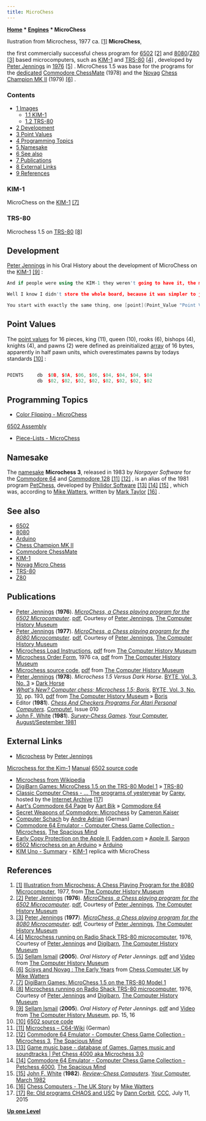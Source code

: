 ```yaml
---
title: MicroChess
---
```

**[Home](Home "Home") \* [Engines](Engines "Engines") \* MicroChess**



 [](http://www.computerhistory.org/chess/full_record.php?iid=doc-431614f6d7c21) llustration from Microchess, 1977 ca. <a id="cite-note-1" href="#cite-ref-1">[1]</a> 
**MicroChess**,  

the first commercially successful chess program for [6502](6502 "6502") <a id="cite-note-2" href="#cite-ref-2">[2]</a> and [8080](8080 "8080")/[Z80](Z80 "Z80") <a id="cite-note-3" href="#cite-ref-3">[3]</a> based microcomputers, such as [KIM-1](KIM-1 "KIM-1") and [TRS-80](TRS-80 "TRS-80") <a id="cite-note-4" href="#cite-ref-4">[4]</a> , developed by [Peter Jennings](Peter_Jennings "Peter Jennings") in [1976](Timeline#1976 "Timeline") <a id="cite-note-5" href="#cite-ref-5">[5]</a> . MicroChess 1.5 was base for the programs for the [dedicated](Dedicated_Chess_Computers "Dedicated Chess Computers") [Commodore ChessMate](Commodore_ChessMate "Commodore ChessMate") (1978) and the [Novag](Novag "Novag") [Chess Champion MK II](Chess_Champion_MK_II "Chess Champion MK II") (1979) <a id="cite-note-6" href="#cite-ref-6">[6]</a> . 



### Contents


* [1 Images](#images)
	+ [1.1 KIM-1](#kim-1)
	+ [1.2 TRS-80](#trs-80)
* [2 Development](#development)
* [3 Point Values](#point-values)
* [4 Programming Topics](#programming-topics)
* [5 Namesake](#namesake)
* [6 See also](#see-also)
* [7 Publications](#publications)
* [8 External Links](#external-links)
* [9 References](#references)






### KIM-1


 [](http://www.digibarn.com/collections/games/microchess/index.html) 
MicroChess on the [KIM-1](KIM-1 "KIM-1") <a id="cite-note-7" href="#cite-ref-7">[7]</a>



### TRS-80


 [](http://www.computerhistory.org/chess/full_record.php?iid=stl-431e1a0807480) 
Microchess 1.5 on [TRS-80](TRS-80 "TRS-80") <a id="cite-note-8" href="#cite-ref-8">[8]</a>



## Development


[Peter Jennings](Peter_Jennings "Peter Jennings") in his Oral History about the development of MicroChess on the [KIM-1](KIM-1 "KIM-1") <a id="cite-note-9" href="#cite-ref-9">[9]</a> :




```C++
And if people were using the KIM-1 they weren't going to have it, the majority of people who had a KIM-1 that’s what they had, was just the KIM-1. So I mean I never thought about it in terms of could I put it on some bigger computer, I really at that point was saying “Okay this is what I'm going to do,” and so I treated the problem that way and looked at okay, how do you store the [positions](Board_Representation "Board Representation"), how do you store the [moves](Encoding_Moves "Encoding Moves"), how do you do it with the minimum amount of [memory](Memory "Memory"), how do you store the [tree](Search_Tree "Search Tree") of what you’ve created, and ...

```


```C++
Well I know I didn't store the whole board, because it was simpler to just store the number of [pieces](Piece-Lists#MicroChess "Piece-Lists"), there are fewer pieces than there are [squares](Squares "Squares") on the board, and then what I would do is I would make a move, so I would only store the tree of moves and moves would always be done in a certain order, so you always knew that you could sort of start with this move, then go to that move, then go to that move, go through a sequence of potential types of moves. So the order of how moves would be [generated](Move_Generation "Move Generation") was always the same. So you could then go through one move at a time and I would store the first move and then I would [reverse the board](Color_Flipping#MicroChess "Color Flipping") and then just give it to the computer, give it to the program in the same way that it had looked at the first position, so all I had to store at that point was the position and one move. So the amount of storage was kept pretty small and you were basically giving it back to the computer and saying “Okay, reverse the board,” see what that does until you’ve lost something or you’ve gained something and analyze that against the [algorithm](Minimax "Minimax") and give it a [score](Score "Score").

```


```C++
You start with exactly the same thing, one [point](Point_Value "Point Value") for [pawns](Pawn "Pawn") and two points for [knights](Knight "Knight") , three points for [bishops](Bishop "Bishop"), five for [rooks](Rook "Rook"), that’s exactly where it started. 

```





## Point Values


The [point values](Point_Value "Point Value") for 16 pieces, king (11), queen (10), rooks (6), bishops (4), knights (4), and pawns (2) were defined as preinitialized [array](Array "Array") of 16 bytes, apparently in half pawn units, which overestimates pawns by todays standards <a id="cite-note-10" href="#cite-ref-10">[10]</a> :




```C++

POINTS     db  $0B, $0A, $06, $06, $04, $04, $04, $04
           db  $02, $02, $02, $02, $02, $02, $02, $02

```

## Programming Topics


* [Color Flipping - MicroChess](Color_Flipping#MicroChess "Color Flipping")


 [6502 Assembly](6502#MicroChess "6502")
* [Piece-Lists - MicroChess](Piece-Lists#MicroChess "Piece-Lists")


## Namesake


The [namesake](Category:Namesake "Category:Namesake") **Microchess 3**, released in 1983 by *Norgayer Software* for the [Commodore 64](Commodore_64 "Commodore 64") and [Commodore 128](Commodore_128 "Commodore 128") <a id="cite-note-11" href="#cite-ref-11">[11]</a> <a id="cite-note-12" href="#cite-ref-12">[12]</a> , is an alias of the 1981 program [PetChess](PetChess "PetChess"), developed by [Philidor Software](Philidor_Software "Philidor Software") <a id="cite-note-13" href="#cite-ref-13">[13]</a> <a id="cite-note-14" href="#cite-ref-14">[14]</a> <a id="cite-note-15" href="#cite-ref-15">[15]</a> , which was, according to [Mike Watters](Mike_Watters "Mike Watters"), written by [Mark Taylor](Mark_Taylor "Mark Taylor") <a id="cite-note-16" href="#cite-ref-16">[16]</a> .



## See also


* [6502](6502 "6502")
* [8080](8080 "8080")
* [Arduino](Arduino "Arduino")
* [Chess Champion MK II](Chess_Champion_MK_II "Chess Champion MK II")
* [Commodore ChessMate](Commodore_ChessMate "Commodore ChessMate")
* [KIM-1](KIM-1 "KIM-1")
* [Novag Micro Chess](Novag_Micro_Chess "Novag Micro Chess")
* [TRS-80](TRS-80 "TRS-80")
* [Z80](Z80 "Z80")


## Publications


* [Peter Jennings](Peter_Jennings "Peter Jennings") (**1976**). *[MicroChess, a Chess playing program for the 6502 Microcomputer](http://www.computerhistory.org/chess/full_record.php?iid=doc-431614f6d8478)*. [pdf](http://archive.computerhistory.org/projects/chess/related_materials/text/4-1.MicroChess_%20Manual_for_6502.Micro-Ware/MicroChessManual.PETER_JENNINGS.062303071.sm.pdf), Courtesy of [Peter Jennings](Peter_Jennings "Peter Jennings"), [The Computer History Museum](The_Computer_History_Museum "The Computer History Museum")
* [Peter Jennings](Peter_Jennings "Peter Jennings") (**1977**). *[MicroChess, a Chess playing program for the 8080 Microcomputer](http://www.computerhistory.org/chess/full_record.php?iid=doc-434fe976ea550)*. [pdf](http://archive.computerhistory.org/projects/chess/related_materials/text/4-1.MicroChess_Manual_for_8080/Microchess_for_8080_062302029.sm.pdf), Courtesy of [Peter Jennings](Peter_Jennings "Peter Jennings"), [The Computer History Museum](The_Computer_History_Museum "The Computer History Museum")
* [Microchess Load Instructions](http://www.computerhistory.org/chess/full_record.php?iid=doc-431e199ab22e1), [pdf](http://archive.computerhistory.org/projects/chess/related_materials/software/4-1.MicroChess_%20Load_%20Instructions.JENNINGS.062303074/4-1.MicroChess_%20Load_%20Instructions.JENNINGS.pdf) from [The Computer History Museum](The_Computer_History_Museum "The Computer History Museum")
* [Microchess Order Form](http://www.computerhistory.org/chess/full_record.php?iid=doc-431614f6d8cda), 1976 ca, [pdf](http://archive.computerhistory.org/projects/chess/related_materials/text/4-1.MicroChess_Order_Form/MicroChess%20Order-2.PETER_JENNINGS.062303033.sm.pdf) from [The Computer History Museum](The_Computer_History_Museum "The Computer History Museum")
* [Microchess source code](http://www.computerhistory.org/chess/full_record.php?iid=sft-431e19dae0914), [pdf](http://archive.computerhistory.org/projects/chess/related_materials/software/4-1.MicroChess_%20Source.1976.JENNINGS/4-1.MicroChess_%20Source.1976.JENNINGS.pdf) from [The Computer History Museum](The_Computer_History_Museum "The Computer History Museum")
* [Peter Jennings](Peter_Jennings "Peter Jennings") (**1978**). *Microchess 1.5 Versus Dark Horse*. [BYTE, Vol. 3, No. 3](Byte_Magazine#BYTE303 "Byte Magazine") » [Dark Horse](Dark_Horse "Dark Horse")
* *[What's New? Computer chess; Microchess 1.5; Boris](http://www.computerhistory.org/chess/full_record.php?iid=doc-431614f6d74a1)*, [BYTE, Vol. 3, No. 10](Byte_Magazine#BYTE310 "Byte Magazine"), pp. 193, [pdf](http://archive.computerhistory.org/projects/chess/related_materials/text/4-1%20and%204-2.Whats_New_Byte_Magazine/Whats_New.Microchess_1-5.Boris.Byte_Magazine.Oct-1978.062303032.pdf) from [The Computer History Museum](The_Computer_History_Museum "The Computer History Museum") » [Boris](Boris "Boris")
* Editor (**1981**). *[Chess And Checkers Programs For Atari Personal Computers](https://www.atarimagazines.com/compute/issue10/084_2_NEW_PRODUCTS_CHESS_AND_CHECKERS_PROGRAMS_FOR_ATARI_PERSONAL_COMPUTERS.php)*. [Compute!](Compute! "Compute!"), Issue 010
* [John F. White](John_F._White "John F. White") (**1981**). *[Survey-Chess Games](http://yourcomputeronline.wordpress.com/2010/12/10/survey-chess-games/)*. [Your Computer](Your_Computer "Your Computer"), [August/September 1981](http://yourcomputeronline.wordpress.com/2010/10/31/augustseptember-1981-contents-and-editorial/)


## External Links


* [Microchess](http://www.benlo.com/microchess/index.html) by [Peter Jennings](Peter_Jennings "Peter Jennings")


 [Microchess for the Kim-1](http://benlo.com/microchess/index.html)
 [Manual](http://benlo.com/microchess/Kim-1Microchess.html)
 [6502 source code](http://benlo.com/files/Microchess6502.txt)
* [Microchess from Wikipedia](https://en.wikipedia.org/wiki/Microchess)
* [DigiBarn Games: MicroChess 1.5 on the TRS-80 Model 1](http://www.digibarn.com/collections/games/microchess/index.html) » [TRS-80](TRS-80 "TRS-80")
* [Classic Computer Chess - ... The programs of yesteryear](http://web.archive.org/web/20071221115817/http://classicchess.googlepages.com/Chess.htm) by [Carey](Carey_Bloodworth "Carey Bloodworth"), hosted by the [Internet Archive](https://en.wikipedia.org/wiki/Internet_Archive) <a id="cite-note-17" href="#cite-ref-17">[17]</a>
* [Aart's Commodore 64 Page](http://www.aartbik.com/MISC/c64.html) by [Aart Bik](Aart_Bik "Aart Bik") » [Commodore 64](Commodore_64 "Commodore 64")
* [Secret Weapons of Commodore: Microchess](http://www.floodgap.com/retrobits/ckb/secret/microchess.html) by [Cameron Kaiser](https://twitter.com/doctorlinguist)
* [Computer Schach](http://www.andreadrian.de/schach/index.html) by [Andre Adrian](Andre_Adrian "Andre Adrian") (German)
* [Commodore 64 Emulator - Computer Chess Game Collection - Microchess](http://www.spacious-mind.com/html/c64_emu_-_microchess.html), [The Spacious Mind](The_Spacious_Mind "The Spacious Mind")
* [Early Copy Protection on the Apple II](http://www.fadden.com/techmisc/cassette-protect.htm), [Fadden.com](http://www.fadden.com/index.htm) » [Apple II](Apple_II "Apple II"), [Sargon](Sargon "Sargon")
* [6502 Microchess on an Arduino](http://obsolescenceguaranteed.blogspot.ch/2014/06/6502-microchess-on-arduino.html) » [Arduino](Arduino "Arduino")
* [KIM Uno - Summary](http://obsolescence.wix.com/obsolescence#!kim-uno-summary/chcm) - [KIM-1](KIM-1 "KIM-1") replica with MicroChess


## References


1. <a id="cite-ref-1" href="#cite-note-1">[1]</a> [Illustration from Microchess: A Chess Playing Program for the 8080 Microcomputer](http://www.computerhistory.org/chess/full_record.php?iid=doc-431614f6d7c21), 1977, from [The Computer History Museum](The_Computer_History_Museum "The Computer History Museum")
2. <a id="cite-ref-2" href="#cite-note-2">[2]</a> [Peter Jennings](Peter_Jennings "Peter Jennings") (**1976**). *[MicroChess, a Chess playing program for the 6502 Microcomputer](http://www.computerhistory.org/chess/full_record.php?iid=doc-431614f6d8478)*. [pdf](http://archive.computerhistory.org/projects/chess/related_materials/text/4-1.MicroChess_%20Manual_for_6502.Micro-Ware/MicroChessManual.PETER_JENNINGS.062303071.sm.pdf), Courtesy of [Peter Jennings](Peter_Jennings "Peter Jennings"), [The Computer History Museum](The_Computer_History_Museum "The Computer History Museum")
3. <a id="cite-ref-3" href="#cite-note-3">[3]</a> [Peter Jennings](Peter_Jennings "Peter Jennings") (**1977**). *[MicroChess, a Chess playing program for the 8080 Microcomputer](http://www.computerhistory.org/chess/full_record.php?iid=doc-434fe976ea550)*. [pdf](http://archive.computerhistory.org/projects/chess/related_materials/text/4-1.MicroChess_Manual_for_8080/Microchess_for_8080_062302029.sm.pdf), Courtesy of [Peter Jennings](Peter_Jennings "Peter Jennings"), [The Computer History Museum](The_Computer_History_Museum "The Computer History Museum")
4. <a id="cite-ref-4" href="#cite-note-4">[4]</a> [Microchess running on Radio Shack TRS-80 microcomputer](http://www.computerhistory.org/chess/full_record.php?iid=stl-431e1a0807480), 1976, Courtesy of [Peter Jennings](Peter_Jennings "Peter Jennings") and [Digibarn](http://www.digibarn.com/), [The Computer History Museum](The_Computer_History_Museum "The Computer History Museum")
5. <a id="cite-ref-5" href="#cite-note-5">[5]</a> [Sellam Ismail](http://www.sellam.com/) (**2005**). *Oral History of Peter Jennings*. [pdf](http://archive.computerhistory.org/projects/chess/related_materials/oral-history/jennings.oral_history.2005.102630656/jennings.oral_history_transcrit.2005.102630656.pdf) and [Video](http://www.computerhistory.org/chess/related_materials/oral-history/jennings.oral_history.2005.102630656/index.php?iid=orl-4334404555680) from [The Computer History Museum](The_Computer_History_Museum "The Computer History Museum")
6. <a id="cite-ref-6" href="#cite-note-6">[6]</a> [Scisys and Novag : The Early Years](http://www.chesscomputeruk.com/html/scisys_and_novag___the_early_y.html) from [Chess Computer UK](http://www.chesscomputeruk.com/index.html) by [Mike Watters](Mike_Watters "Mike Watters")
7. <a id="cite-ref-7" href="#cite-note-7">[7]</a> [DigiBarn Games: MicroChess 1.5 on the TRS-80 Model 1](http://www.digibarn.com/collections/games/microchess/index.html)
8. <a id="cite-ref-8" href="#cite-note-8">[8]</a> [Microchess running on Radio Shack TRS-80 microcomputer](http://www.computerhistory.org/chess/full_record.php?iid=stl-431e1a0807480), 1976, Courtesy of [Peter Jennings](Peter_Jennings "Peter Jennings") and [Digibarn](http://www.digibarn.com/), [The Computer History Museum](The_Computer_History_Museum "The Computer History Museum")
9. <a id="cite-ref-9" href="#cite-note-9">[9]</a> [Sellam Ismail](http://www.sellam.com/) (**2005**). *Oral History of Peter Jennings*. [pdf](http://archive.computerhistory.org/projects/chess/related_materials/oral-history/jennings.oral_history.2005.102630656/jennings.oral_history_transcrit.2005.102630656.pdf) and [Video](http://www.computerhistory.org/chess/related_materials/oral-history/jennings.oral_history.2005.102630656/index.php?iid=orl-4334404555680) from [The Computer History Museum](The_Computer_History_Museum "The Computer History Museum"), pp. 15, 16
10. <a id="cite-ref-10" href="#cite-note-10">[10]</a> [6502 source code](http://benlo.com/files/Microchess6502.txt)
11. <a id="cite-ref-11" href="#cite-note-11">[11]</a> [Microchess – C64-Wiki](http://www.c64-wiki.de/index.php/Microchess) (German)
12. <a id="cite-ref-12" href="#cite-note-12">[12]</a> [Commodore 64 Emulator - Computer Chess Game Collection - Microchess 3](http://www.spacious-mind.com/html/c64_emu_-_microchess_3.html), [The Spacious Mind](The_Spacious_Mind "The Spacious Mind")
13. <a id="cite-ref-13" href="#cite-note-13">[13]</a> [Game music base - database of Games, Games music and soundtracks | Pet Chess 4000 aka Microchess 3.0](http://www.mirsoft.info/gmb/game_info.php?id_ele=MTQ3MDM=)
14. <a id="cite-ref-14" href="#cite-note-14">[14]</a> [Commodore 64 Emulator - Computer Chess Game Collection - Petchess 4000](http://www.spacious-mind.com/html/c64_emu_-_petchess_4000.html), [The Spacious Mind](The_Spacious_Mind "The Spacious Mind")
15. <a id="cite-ref-15" href="#cite-note-15">[15]</a> [John F. White](John_F._White "John F. White") (**1982**). *[Review-Chess Computers](http://yourcomputeronline.wordpress.com/2011/01/31/review-chess-computers/)*. [Your Computer](Your_Computer "Your Computer"), [March 1982](http://yourcomputeronline.wordpress.com/2011/01/30/march-1982-contents-and-editorial/)
16. <a id="cite-ref-16" href="#cite-note-16">[16]</a> [Chess Computers - The UK Story](http://www.chesscomputeruk.com/html/chess_computers_-_the_uk_story.html) by [Mike Watters](Mike_Watters "Mike Watters")
17. <a id="cite-ref-17" href="#cite-note-17">[17]</a> [Re: Old programs CHAOS and USC](http://www.talkchess.com/forum/viewtopic.php?t=56938&start=2) by [Dann Corbit](Dann_Corbit "Dann Corbit"), [CCC](CCC "CCC"), July 11, 2015

**[Up one Level](Engines "Engines")**







 
